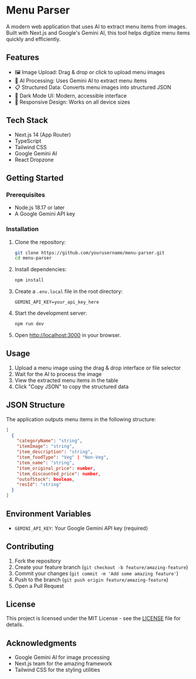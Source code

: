 # Menu Parser

A modern web application that uses AI to extract menu items from images. Built with Next.js and Google's Gemini AI, this tool helps digitize menu items quickly and efficiently.

## Features

- 🖼️ Image Upload: Drag & drop or click to upload menu images
- 🤖 AI Processing: Uses Gemini AI to extract menu items
- 📋 Structured Data: Converts menu images into structured JSON
- 🎨 Dark Mode UI: Modern, accessible interface
- 📱 Responsive Design: Works on all device sizes

## Tech Stack

- Next.js 14 (App Router)
- TypeScript
- Tailwind CSS
- Google Gemini AI
- React Dropzone

## Getting Started

### Prerequisites

- Node.js 18.17 or later
- A Google Gemini API key

### Installation

1. Clone the repository:
   ```bash
   git clone https://github.com/yourusername/menu-parser.git
   cd menu-parser
   ```

2. Install dependencies:
   ```bash
   npm install
   ```

3. Create a `.env.local` file in the root directory:
   ```env
   GEMINI_API_KEY=your_api_key_here
   ```

4. Start the development server:
   ```bash
   npm run dev
   ```

5. Open [http://localhost:3000](http://localhost:3000) in your browser.

## Usage

1. Upload a menu image using the drag & drop interface or file selector
2. Wait for the AI to process the image
3. View the extracted menu items in the table
4. Click "Copy JSON" to copy the structured data

## JSON Structure

The application outputs menu items in the following structure:

```json
[
  {
    "categoryName": "string",
    "itemImage": "string",
    "item_description": "string",
    "item_foodType": "Veg" | "Non-Veg",
    "item_name": "string",
    "item_original_price": number,
    "item_discounted_price": number,
    "outofStock": boolean,
    "resId": "string"
  }
]
```

## Environment Variables

- `GEMINI_API_KEY`: Your Google Gemini API key (required)

## Contributing

1. Fork the repository
2. Create your feature branch (`git checkout -b feature/amazing-feature`)
3. Commit your changes (`git commit -m 'Add some amazing feature'`)
4. Push to the branch (`git push origin feature/amazing-feature`)
5. Open a Pull Request

## License

This project is licensed under the MIT License - see the [LICENSE](LICENSE) file for details.

## Acknowledgments

- Google Gemini AI for image processing
- Next.js team for the amazing framework
- Tailwind CSS for the styling utilities
